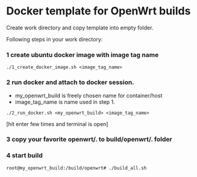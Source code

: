 # Docker template for OpenWrt builds

Create work directory and copy template into empty folder.

Following steps in your work directory:

### 1 create ubuntu docker image with image tag name
```
./1_create_docker_image.sh <image_tag_name>
```
### 2 run docker and attach to docker session.  
- my_openwrt_build is freely chosen name for container/host
- image_tag_name is name used in step 1.
```
./2_run_docker.sh <my_openwrt_build> <image_tag_name>
```
[hit enter few times and terminal is open]

### 3 copy your favorite openwrt/. to build/openwrt/. folder 

### 4 start build
```
root@my_openwrt_build:/build/openwrt# ./build_all.sh
```


